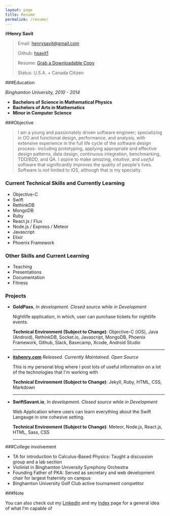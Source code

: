 ```yaml
---
layout: page
title: Resume
permalink: /resume/
---
```


#**Henry Savit**


> Email: [henrysavit@gmail.com](mailto:henrysavit@gmail.com) 
>                      		
> Github: [hsavit1](https://github.com/hsavit1)
> 
> Resume: [Grab a Downloadable Copy](https://www.dropbox.com/s/0cxkhg3cy8x7im6/Henry_Savit_Resume_General.docx?dl=0)
>
> Status: U.S.A. + Canada Citizen
 




###Education


*Binghamton University, 2010 - 2014*

+ **Bachelors of Science in Mathematical Physics**
+ **Bachelors of Arts in Mathematics**
+ **Minor in Computer Science**




###Objective

> I am a young and passionately driven software engineer; specializing in OO and functional design, performance, and analysis, with extensive experience in the full life cycle of the software design process- including prototyping, applying appropriate and effective design patterns, data design, continuous integration, benchmarking, TDD/BDD, and QA. I aspire to make *amazing*, *intuitive*, and *useful* software that significantly improves the quality of people's lives. Software is _not_ limited to iOS, although that is my specialty. 





### Current Technical Skills and Currently Learning


+ Objective-C
+ Swift
+ RethinkDB
+ MongoDB
+ Ruby
+ React.js / Flux
+ Node.js / Express / Meteor
+ Javascript
+ Elixir
+ Phoenix Framework




### Other Skills and Current Learning

+ Teaching
+ Presentations
+ Documentation
+ Fitness




### Projects

* **GoldPass**, *In development. Closed source while in Development*
    
    Nightlife application, in which, user can purchase tickets for nightlife events.
     
     **Technical Environment (Subject to Change)**: Objective-C (iOS), Java (Android), RethinkDB, Socket.io, Javascript, MongoDB, Phoenix Framework, Github, Slack, Basecamp, Xcode, Android Studio

	---


* **[itshenry.com](https://github.com/hsavit1/hsavit1.github.io)** *Released. Currently Maintained. Open Source*
    
    This is my personal blog where I post lots of useful information on a lot of the technologies that I'm working with
     
     **Technical Environment (Subject to Change)**: Jekyll, Ruby, HTML, CSS, Markdown


	---

* **SwiftSavant.io**, *In development. Closed source while in Development*
    
    Web Application where users can learn everything about the Swift Langauge in one cohesive setting.
     
     **Technical Environment (Subject to Change)**:  Meteor, Node.js, React.js, HTML, Sass, CSS

	---


###College involvement

+ TA for introduction to Calculus-Based Physics: Taught a discussion group and a lab section 
+ Violinist in Binghamton University Symphony Orchestra
+ Founding Father of PKA: Served as secretary and web development chair for largest fraternity on campus
+ Binghamton University Golf Club active tournament competitor 


	


###Note

You can also check out my [LinkedIn](https://www.linkedin.com/pub/henry-savit/69/270/450) and my [Index](http://itshenry.com/Index.html) page for a general idea of what I'm capable of
